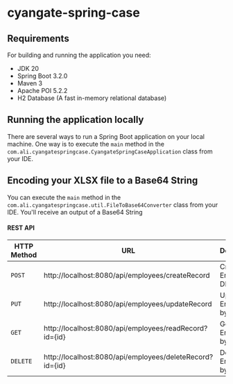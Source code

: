 # cyangate-spring-case
 
## Requirements

For building and running the application you need:

- JDK 20
- Spring Boot 3.2.0
- Maven 3
- Apache POI 5.2.2
- H2 Database (A fast in-memory relational database)

## Running the application locally

There are several ways to run a Spring Boot application on your local machine. One way is to execute the `main` method in the `com.ali.cyangatespringcase.CyangateSpringCaseApplication` class from your IDE.

## Encoding your XLSX file to a Base64 String

You can execute the `main` method in the `com.ali.cyangatespringcase.util.FileToBase64Converter` class from your IDE. You'll receive an output of a Base64 String


#### REST API

|HTTP Method|URL|Description|
|---|---|---|
|`POST`|http://localhost:8080/api/employees/createRecord | Create the Employee DB |
|`PUT`|http://localhost:8080/api/employees/updateRecord | Update Employee by ID |
|`GET`|http://localhost:8080/api/employees/readRecord?id={id} | Get Employee by ID |
|`DELETE`|http://localhost:8080/api/employees/deleteRecord?id={id} | Delete Employee by ID |
